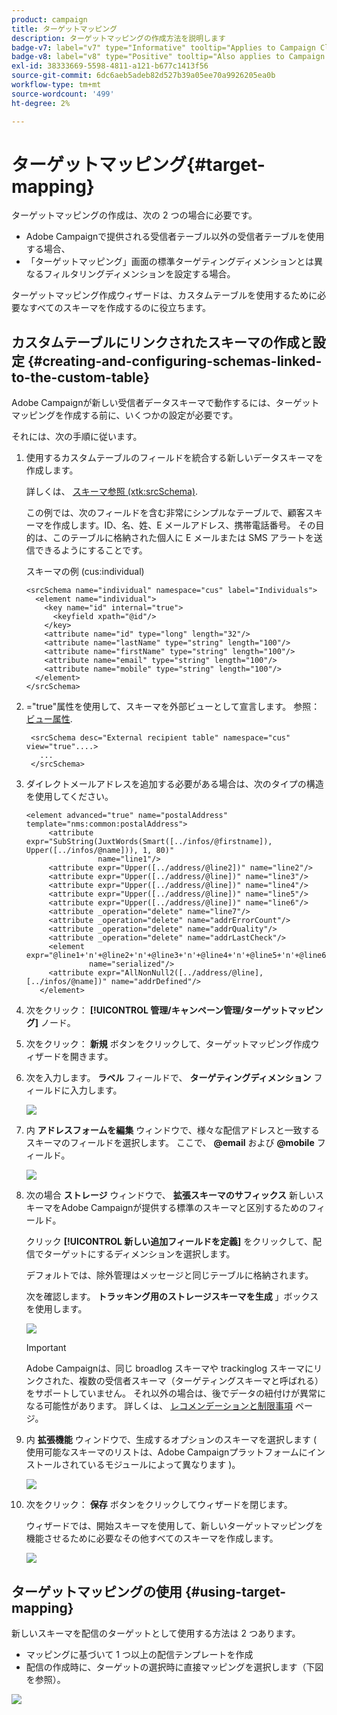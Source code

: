 ```yaml
---
product: campaign
title: ターゲットマッピング
description: ターゲットマッピングの作成方法を説明します
badge-v7: label="v7" type="Informative" tooltip="Applies to Campaign Classic v7"
badge-v8: label="v8" type="Positive" tooltip="Also applies to Campaign v8"
exl-id: 38333669-5598-4811-a121-b677c1413f56
source-git-commit: 6dc6aeb5adeb82d527b39a05ee70a9926205ea0b
workflow-type: tm+mt
source-wordcount: '499'
ht-degree: 2%

---
```


# ターゲットマッピング{#target-mapping}



ターゲットマッピングの作成は、次の 2 つの場合に必要です。

* Adobe Campaignで提供される受信者テーブル以外の受信者テーブルを使用する場合、
* 「ターゲットマッピング」画面の標準ターゲティングディメンションとは異なるフィルタリングディメンションを設定する場合。

ターゲットマッピング作成ウィザードは、カスタムテーブルを使用するために必要なすべてのスキーマを作成するのに役立ちます。

## カスタムテーブルにリンクされたスキーマの作成と設定 {#creating-and-configuring-schemas-linked-to-the-custom-table}

Adobe Campaignが新しい受信者データスキーマで動作するには、ターゲットマッピングを作成する前に、いくつかの設定が必要です。

それには、次の手順に従います。

1. 使用するカスタムテーブルのフィールドを統合する新しいデータスキーマを作成します。

   詳しくは、 [スキーマ参照 (xtk:srcSchema)](../../configuration/using/about-schema-reference.md).

   この例では、次のフィールドを含む非常にシンプルなテーブルで、顧客スキーマを作成します。ID、名、姓、E メールアドレス、携帯電話番号。 その目的は、このテーブルに格納された個人に E メールまたは SMS アラートを送信できるようにすることです。

   スキーマの例 (cus:individual)

   ```
   <srcSchema name="individual" namespace="cus" label="Individuals">
     <element name="individual">
       <key name="id" internal="true">
         <keyfield xpath="@id"/>
       </key>
       <attribute name="id" type="long" length="32"/>
       <attribute name="lastName" type="string" length="100"/>
       <attribute name="firstName" type="string" length="100"/>
       <attribute name="email" type="string" length="100"/>
       <attribute name="mobile" type="string" length="100"/>
     </element>
   </srcSchema>
   ```

1. =&quot;true&quot;属性を使用して、スキーマを外部ビューとして宣言します。 参照： [ビュー属性](../../configuration/using/schema-characteristics.md#the-view-attribute).

   ```
    <srcSchema desc="External recipient table" namespace="cus" view="true"....>
      ...
    </srcSchema>
   ```

1. ダイレクトメールアドレスを追加する必要がある場合は、次のタイプの構造を使用してください。

   ```
   <element advanced="true" name="postalAddress" template="nms:common:postalAddress">
        <attribute expr="SubString(JuxtWords(Smart([../infos/@firstname]), Upper([../infos/@name])), 1, 80)"
                   name="line1"/>
        <attribute expr="Upper([../address/@line2])" name="line2"/>
        <attribute expr="Upper([../address/@line])" name="line3"/>
        <attribute expr="Upper([../address/@line])" name="line4"/>
        <attribute expr="Upper([../address/@line])" name="line5"/>
        <attribute expr="Upper([../address/@line])" name="line6"/>
        <attribute _operation="delete" name="line7"/>
        <attribute _operation="delete" name="addrErrorCount"/>
        <attribute _operation="delete" name="addrQuality"/>
        <attribute _operation="delete" name="addrLastCheck"/>
        <element expr="@line1+'n'+@line2+'n'+@line3+'n'+@line4+'n'+@line5+'n'+@line6"
                 name="serialized"/>
        <attribute expr="AllNonNull2([../address/@line], [../infos/@name])" name="addrDefined"/>
      </element>
   ```

1. 次をクリック： **[!UICONTROL 管理/キャンペーン管理/ターゲットマッピング]** ノード。
1. 次をクリック： **新規** ボタンをクリックして、ターゲットマッピング作成ウィザードを開きます。
1. 次を入力します。 **ラベル** フィールドで、 **ターゲティングディメンション** フィールドに入力します。

   ![](assets/mapping_diffusion_wizard_1.png)

1. 内 **アドレスフォームを編集** ウィンドウで、様々な配信アドレスと一致するスキーマのフィールドを選択します。 ここで、 **@email** および **@mobile** フィールド。

   ![](assets/mapping_diffusion_wizard_2.png)

1. 次の場合 **ストレージ** ウィンドウで、 **拡張スキーマのサフィックス** 新しいスキーマをAdobe Campaignが提供する標準のスキーマと区別するためのフィールド。

   クリック **[!UICONTROL 新しい追加フィールドを定義]** をクリックして、配信でターゲットにするディメンションを選択します。

   デフォルトでは、除外管理はメッセージと同じテーブルに格納されます。

   次を確認します。 **トラッキング用のストレージスキーマを生成** 」ボックスを使用します。

   ![](assets/mapping_diffusion_wizard_3.png)

   >[!IMPORTANT]
   >
   >Adobe Campaignは、同じ broadlog スキーマや trackinglog スキーマにリンクされた、複数の受信者スキーマ（ターゲティングスキーマと呼ばれる）をサポートしていません。 それ以外の場合は、後でデータの紐付けが異常になる可能性があります。 詳しくは、 [レコメンデーションと制限事項](../../configuration/using/about-custom-recipient-table.md) ページ。

1. 内 **拡張機能** ウィンドウで、生成するオプションのスキーマを選択します ( 使用可能なスキーマのリストは、Adobe Campaignプラットフォームにインストールされているモジュールによって異なります )。

   ![](assets/mapping_diffusion_wizard_4.png)

1. 次をクリック： **保存** ボタンをクリックしてウィザードを閉じます。

   ウィザードでは、開始スキーマを使用して、新しいターゲットマッピングを機能させるために必要なその他すべてのスキーマを作成します。

   ![](assets/mapping_schema_list.png)

## ターゲットマッピングの使用 {#using-target-mapping}

新しいスキーマを配信のターゲットとして使用する方法は 2 つあります。

* マッピングに基づいて 1 つ以上の配信テンプレートを作成
* 配信の作成時に、ターゲットの選択時に直接マッピングを選択します（下図を参照）。

![](assets/mapping_selection_ciblage.png)
